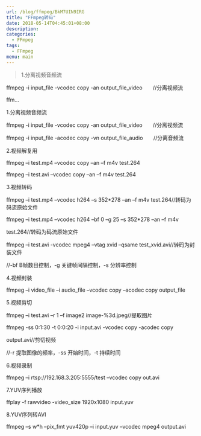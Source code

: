 ```yaml
---
url: /blog/ffmpeg/BkM7UIN9IRG
title: "FFmpeg转码"
date: 2018-05-14T04:45:01+08:00
description:
categories:
  - FFmpeg
tags:
  - FFmpeg
menu: main
---
```


> 1.分离视频音频流

ffmpeg -i input_file -vcodec copy -an output_file_video　　//分离视频流

ffm…

1.分离视频音频流

ffmpeg -i input_file -vcodec copy -an output_file_video　　//分离视频流

ffmpeg -i input_file -acodec copy -vn output_file_audio　　//分离音频流

2.视频解复用

ffmpeg –i test.mp4 –vcodec copy –an –f m4v test.264

ffmpeg –i test.avi –vcodec copy –an –f m4v test.264

3.视频转码

ffmpeg –i test.mp4 –vcodec h264 –s 352*278 –an –f m4v test.264//转码为码流原始文件

ffmpeg –i test.mp4 –vcodec h264 –bf 0 –g 25 –s 352*278 –an –f m4v

test.264//转码为码流原始文件

ffmpeg –i test.avi -vcodec mpeg4 –vtag xvid –qsame test_xvid.avi//转码为封装文件

//-bf B帧数目控制，-g 关键帧间隔控制，-s 分辨率控制

4.视频封装

ffmpeg –i video_file –i audio_file –vcodec copy –acodec copy output_file

5.视频剪切

ffmpeg –i test.avi –r 1 –f image2 image-%3d.jpeg//提取图片

ffmpeg -ss 0:1:30 -t 0:0:20 -i input.avi -vcodec copy -acodec copy

output.avi//剪切视频

//-r 提取图像的频率，-ss 开始时间，-t 持续时间

6.视频录制

ffmpeg –i rtsp://192.168.3.205:5555/test –vcodec copy out.avi

7.YUV序列播放

ffplay -f rawvideo -video_size 1920x1080 input.yuv

8.YUV序列转AVI

ffmpeg –s w*h –pix_fmt yuv420p –i input.yuv –vcodec mpeg4 output.avi
